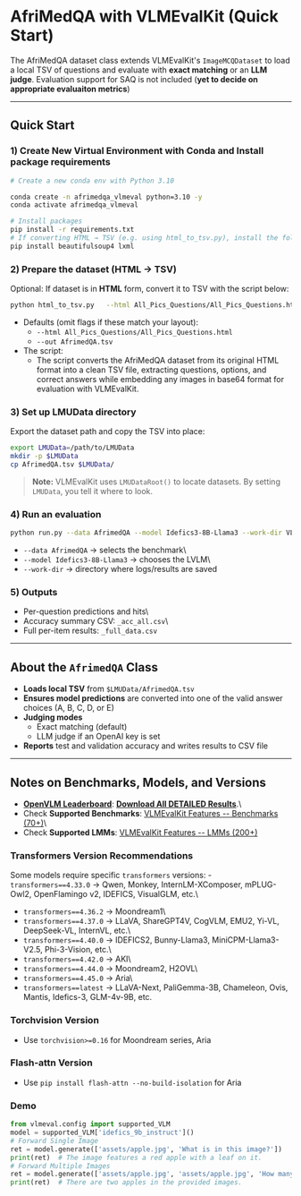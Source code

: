# AfriMedQA with VLMEvalKit (Quick Start)

The AfriMedQA dataset class extends VLMEvalKit's `ImageMCQDataset` to load a local TSV of questions and
evaluate with **exact matching** or an **LLM judge**. Evaluation support for SAQ is not included (**yet to decide on appropriate evaluaiton metrics**) 

------------------------------------------------------------------------

## Quick Start

### 1) Create New Virtual Environment with Conda and Install package requirements

``` bash
# Create a new conda env with Python 3.10

conda create -n afrimedqa_vlmeval python=3.10 -y
conda activate afrimedqa_vlmeval

# Install packages
pip install -r requirements.txt
# If converting HTML → TSV (e.g. using html_to_tsv.py), install the following packages:
pip install beautifulsoup4 lxml
```

### 2) Prepare the dataset (HTML → TSV)

Optional: If dataset is in **HTML** form, convert it to TSV with the
script below:

``` bash
python html_to_tsv.py   --html All_Pics_Questions/All_Pics_Questions.html   --out AfrimedQA.tsv
```

-   Defaults (omit flags if these match your layout):
    -   `--html All_Pics_Questions/All_Pics_Questions.html`
    -   `--out AfrimedQA.tsv`
-   The script:
    -   The script converts the AfriMedQA dataset from its original HTML format into a clean TSV file, extracting questions, options, and correct answers while embedding any images in base64 format for evaluation with VLMEvalKit.


### 3) Set up LMUData directory

Export the dataset path and copy the TSV into place:

``` bash
export LMUData=/path/to/LMUData     
mkdir -p $LMUData
cp AfrimedQA.tsv $LMUData/
```

> **Note:** VLMEvalKit uses `LMUDataRoot()` to locate datasets. By
> setting `LMUData`, you tell it where to look.

### 4) Run an evaluation

``` bash
python run.py --data AfrimedQA --model Idefics3-8B-Llama3 --work-dir VLMEvalKit/results
```

-   `--data AfrimedQA` → selects the benchmark\
-   `--model Idefics3-8B-Llama3` → chooses the LVLM\
-   `--work-dir` → directory where logs/results are saved

### 5) Outputs

-   Per-question predictions and hits\
-   Accuracy summary CSV: `_acc_all.csv`\
-   Full per-item results: `_full_data.csv`

------------------------------------------------------------------------

## About the `AfrimedQA` Class

-   **Loads local TSV** from `$LMUData/AfrimedQA.tsv` 
-   **Ensures model predictions** are converted into one of the valid answer choices (A, B, C, D, or E)
-   **Judging modes**
    -   Exact matching (default)
    -   LLM judge if an OpenAI key is set
-   **Reports**  test and validation accuracy and writes results to CSV file

------------------------------------------------------------------------

## Notes on Benchmarks, Models, and Versions

-   [**OpenVLM
    Leaderboard**](https://huggingface.co/spaces/opencompass/open_vlm_leaderboard):
    [**Download All DETAILED
    Results**](http://opencompass.openxlab.space/assets/OpenVLM.json).\
-   Check **Supported Benchmarks**: [VLMEvalKit Features -- Benchmarks
    (70+)](https://aicarrier.feishu.cn/wiki/Qp7wwSzQ9iK1Y6kNUJVcr6zTnPe?table=tblsdEpLieDoCxtb)\
-   Check **Supported LMMs**: [VLMEvalKit Features -- LMMs
    (200+)](https://aicarrier.feishu.cn/wiki/Qp7wwSzQ9iK1Y6kNUJVcr6zTnPe?table=tblsdEpLieDoCxtb)

### Transformers Version Recommendations

Some models require specific `transformers` versions: -
`transformers==4.33.0` → Qwen, Monkey, InternLM-XComposer, mPLUG-Owl2,
OpenFlamingo v2, IDEFICS, VisualGLM, etc.\
- `transformers==4.36.2` → Moondream1\
- `transformers==4.37.0` → LLaVA, ShareGPT4V, CogVLM, EMU2, Yi-VL,
DeepSeek-VL, InternVL, etc.\
- `transformers==4.40.0` → IDEFICS2, Bunny-Llama3, MiniCPM-Llama3-V2.5,
Phi-3-Vision, etc.\
- `transformers==4.42.0` → AKI\
- `transformers==4.44.0` → Moondream2, H2OVL\
- `transformers==4.45.0` → Aria\
- `transformers==latest` → LLaVA-Next, PaliGemma-3B, Chameleon, Ovis,
Mantis, Idefics-3, GLM-4v-9B, etc.

### Torchvision Version

-   Use `torchvision>=0.16` for Moondream series, Aria

### Flash-attn Version

-   Use `pip install flash-attn --no-build-isolation` for Aria

### Demo

``` python
from vlmeval.config import supported_VLM
model = supported_VLM['idefics_9b_instruct']()
# Forward Single Image
ret = model.generate(['assets/apple.jpg', 'What is in this image?'])
print(ret)  # The image features a red apple with a leaf on it.
# Forward Multiple Images
ret = model.generate(['assets/apple.jpg', 'assets/apple.jpg', 'How many apples are there in the provided images?'])
print(ret)  # There are two apples in the provided images.
```
